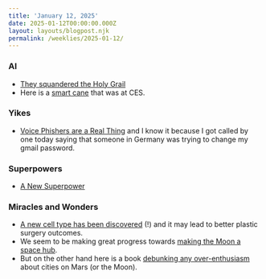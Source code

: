 ```yaml
---
title: 'January 12, 2025'
date: 2025-01-12T00:00:00.000Z
layout: layouts/blogpost.njk
permalink: /weeklies/2025-01-12/
---
```

### AI
* [They squandered the Holy Grail](https://xeiaso.net/blog/2025/squandered-holy-grail/)
* Here is a [smart cane](https://www.vice.com/en/article/wewalk-smart-cane-2-puts-the-brains-in-smart-cane/) that
was at CES.
### Yikes
* [Voice Phishers are a Real Thing](https://krebsonsecurity.com/2025/01/a-day-in-the-life-of-a-prolific-voice-phishing-crew/)
and I know it because I got called by one today saying that someone in Germany was trying to change my gmail password.
### Superpowers
* [A New Superpower](https://danielwirtz.com/blog/spot-the-difference-superpower)
### Miracles and Wonders
* [A new cell type has been discovered](https://www.wired.com/story/these-newly-identified-cells-could-change-the-face-of-plastic-surgery/)
(!) and it may lead to better plastic surgery outcomes.
* We seem to be making great progress towards [making the Moon a space hub](https://www.wired.com/story/moon-humanity-industrial-space-hub/).
* But on the other hand here is a book [debunking any over-enthusiasm](https://www.amazon.com/City-Mars-settle-thought-through-ebook/dp/B0BWH5YYTR/ref=sr_1_1?crid=3KF7KY5A1B4AK&dib=eyJ2IjoiMSJ9.WC7VFGZCbslIReUgvU_2yFdkfnBA6L8mPVa2znR4PrpFqHZhc7ZmYdOxo2wqjgJUl69pCWuxg58UOiden5jj9P3ZRmZm9zfTCzcYp_qVeWEV9omAd52Ig5JKQzIRlNvHeVjxvQsYYQyeJD3JDEunFZjDriLdDVnoiOYaX0NS1F5JuYWT4CyMPPhh9cIMugnAp_H4vmNMfVL_nUUJEJk1u0MTIRmdbHwhRJbw0nYKXhU.LUElWXCXMG72oElc_YnFqnZXP7dGDQeRoz5V0vTyB-g&dib_tag=se&keywords=city+on+mars&qid=1736706425&sprefix=city+on+mars%2Caps%2C192&sr=8-1) about cities on Mars (or the Moon).
